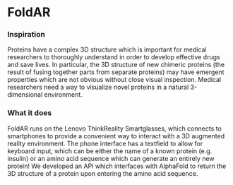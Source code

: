 # FoldAR

### Inspiration

Proteins have a complex 3D structure which is important for medical researchers to thoroughly understand in order to develop effective drugs and save lives. In particular, the 3D structure of new chimeric proteins (the result of fusing together parts from separate proteins) may have emergent properties which are not obvious without close visual inspection. Medical researchers need a way to visualize novel proteins in a natural 3-dimensional environment.

### What it does

FoldAR runs on the Lenovo ThinkReality Smartglasses, which connects to smartphones to provide a convenient way to interact with a 3D augmented reality environment. The phone interface has a textfield to allow for keyboard input, which can be either the name of a known protein (e.g. insulin) or an amino acid sequence which can generate an entirely new protein! We developed an API which interfaces with AlphaFold to return the 3D structure of a protein upon entering the amino acid sequence.
